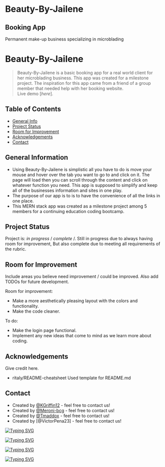 # Beauty-By-Jailene
## Booking App
Permanent make-up business 
specializing in microblading

# Beauty-By-Jailene
>Beauty-By-Jailene is a basic booking app for a real world client for her microblading business. This app was created for a milestone project. The inspiration for this app came from a friend of a group member that needed help with her booking website.  
> Live demo [_here_]. <!-- If you have the project hosted somewhere, include the link here. -->

## Table of Contents
* [General Info](#general-information)
* [Project Status](#project-status)
* [Room for Improvement](#room-for-improvement)
* [Acknowledgements](#acknowledgements)
* [Contact](#contact)
<!-- * [License](#license) -->


## General Information
- Using Beauty-By-Jailene is simplistic all you have to do is move your mouse and hover over the tab you want to go to and click on it. The page will load then you can scroll through the content and click on whatever function you need. This app is supposed to simplify and keep all of the businesses information and sites in one play.
- The purpose of our app is to is to have the convenience of all the links in one place. 
- This MERN stack app was created as a milestone project among 5 members for a continuing education coding bootcamp.

<!-- You don't have to answer all the questions - just the ones relevant to your project. -->

## Project Status
Project is: _in progress_ / _complete_ /. Still in progress due to always having room for improvement, But also complete due to meeting all requirements of the rubric.


## Room for Improvement
Include areas you believe need improvement / could be improved. Also add TODOs for future development.

Room for improvement:
- Make a more aesthetically pleasing layout with the colors and functionality.
- Make the code cleaner.

To do:
- Make the login page functional.
- Implement any new ideas that come to mind as we learn more about coding.


## Acknowledgements
Give credit here.
- ritaly/README-cheatsheet Used template for README.md


## Contact
- Created by [@KGriffin12](karlie.toll@yahoo.com) - feel free to contact us!
- Created by [@Meroni-bcg](amairani.bcg@gmail.com) - feel free to contact us!
- Created by [@Tmaddox](TMaddox85@gmail.com) - feel free to contact us!
- Created by [@VictorPena23] - feel free to contact us!

<!-- Optional -->
<!-- ## License -->
<!-- This project is open source and available under the [... License](). -->

<!-- You don't have to include all sections - just the one's relevant to your project -->


[![Typing SVG](https://readme-typing-svg.demolab.com/?lines=Developer%20Meroni;Delegations;Registration+Cal+Links+Routes;+Search+Mongo+Deployment)
](https://git.io/typing-svg)

[![Typing SVG](https://readme-typing-svg.demolab.com/?lines=Developer%20Karlie;Delegations;Controllers+SearchBar+Mongo;+Deployment+LoginForm)
](https://git.io/typing-svg)

[![Typing SVG](https://readme-typing-svg.demolab.com/?lines=Developer+Tara;Delegations;Models+ImageCSS+Mongo+Deployment+Routes+Styling)
](https://git.io/typing-svg)

[![Typing SVG](https://readme-typing-svg.demolab.com/?lines=Developer+Victor;Delegations;Models+Place+HeaderCSS+Styling)
](https://git.io/typing-svg)


